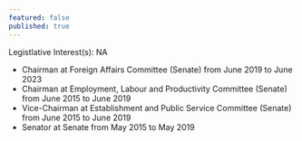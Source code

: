 ```yaml
---
featured: false
published: true
---
```

Legistlative Interest(s): NA

* Chairman at Foreign Affairs Committee (Senate) from June 2019 to June 2023
* Chairman at Employment, Labour and Productivity Committee (Senate) from June 2015 to June 2019
* Vice-Chairman at Establishment and Public Service Committee (Senate) from June 2015 to June 2019
* Senator at Senate from May 2015 to May 2019
